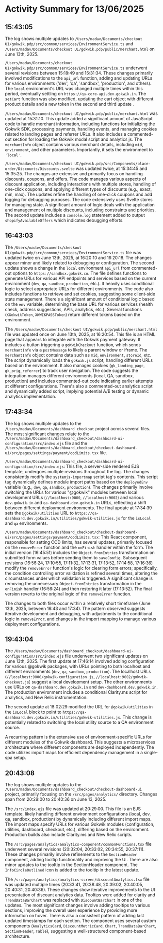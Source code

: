 # Activity Summary for 13/06/2025

## 15:43:05
The log shows multiple updates to `/Users/madav/Documents/checkout UI/gokwik.pdp/src/common/services/EnvironmentService.ts` and `/Users/madav/Documents/checkout UI/gokwik.pdp/public/merchant.html` on June 13th, 2025.

`/Users/madav/Documents/checkout UI/gokwik.pdp/src/common/services/EnvironmentService.ts` underwent several revisions between 15:18:49 and 15:31:34.  These changes primarily involved modifications to the `api_url` function, adding and updating URLs for various environments ('dev', 'qa', 'sandbox', 'production', and others).  The `local` environment's URL was changed multiple times within this period, eventually settling on  `https://qa-core-api.dev.gokwik.in`.  The `setCart` function was also modified, updating the cart object with different product details and a new token in the second and third update .


`/Users/madav/Documents/checkout UI/gokwik.pdp/public/merchant.html` was updated at 15:31:10. This update added a significant amount of JavaScript code to handle merchant information, including functions for initializing the Gokwik SDK, processing payments, handling events, and managing cookies related to landing pages and referrer URLs.  It also includes a commented-out section for loading the Gokwik modal script and analytics js. The  `merchantInfo` object contains various merchant details,  including `mid`, `environment`, and other parameters.  Importantly,  it sets the environment to `'local'`.

`/Users/madav/Documents/checkout UI/gokwik.pdp/src/Components/place-order/Discounts/Discounts.svelte` was updated twice, at 15:34:45 and 15:35:25. The changes are extensive and primarily focus on handling discounts, coupons, and offers.  The code manages various aspects of discount application, including interactions with multiple stores, handling of one-click coupons, and applying different types of discounts (e.g., exact, min, max). The updates refine the handling of one-click coupons and add logging for debugging purposes.  The code extensively uses Svelte stores for managing state.  A significant amount of logic deals with the application and management of multiple discounts, including constraints and priorities.  The second update includes a `console.log` statement added to output `shopifyAvailableOffers` which indicates debugging efforts.


## 16:43:03
The `/Users/madav/Documents/checkout UI/gokwik.pdp/src/common/services/EnvironmentService.ts` file was updated twice on June 13th, 2025, at 16:20:10 and 16:20:18.  The changes appear minor and likely related to debugging or configuration. The second update shows a change in the `local` environment  `api_url`  from commented-out options to `https://sandbox.gokwik.co`. The file defines functions to generate URLs for various API endpoints and services based on the current environment (`dev`, `qa`, `sandbox`, `production`, etc.).  It heavily uses conditional logic to select appropriate URLs for different environments.  The code also includes functions to retrieve and set cookies, suggesting some client-side state management.  There's a significant amount of conditional logic based on the `env` variable, determining the base URL for various services (health check, address suggestions, APIs, analytics, etc.).  Several functions (`XGokwikToken`, `XKWIKPASSToken`) return different tokens based on the environment.


The `/Users/madav/Documents/checkout UI/gokwik.pdp/public/merchant.html` file was updated once on June 13th, 2025, at 16:20:54.  This file is an HTML page that appears to integrate with the Gokwik payment gateway.  It includes a button triggering a `goKwikCheckout` function, which sends `merchantInfo` via a `postMessage` to likely a parent window or iframe. The `merchantInfo` object contains data such as `mid`, `environment`, `storeId`, etc.  The script dynamically loads the `gokwik.js` script, handling different URLs based on the environment.  It also manages cookies (`gk_landing_page`, `gk_orig_referrer`) to track user navigation.  The code suggests the integration manages different environments (local, QA, sandbox, production) and includes commented-out code indicating earlier attempts at different configurations.  There's also a commented-out analytics script and dynamically added script, implying potential A/B testing or dynamic analytics implementation.


## 17:43:34
The log shows multiple updates to the `/Users/madav/Documents/dashboard_checkout` project across several files.  The most significant changes relate to the  `/Users/madav/Documents/dashboard_checkout/dashboard-ui-configuration/src/index.ejs` file and the `/Users/madav/Documents/dashboard_checkout/checkout-dashboard-ui/src/pages/settings/payment/codLimits.tsx` file.

`/Users/madav/Documents/dashboard_checkout/dashboard-ui-configuration/src/index.ejs`: This file, a server-side rendered EJS template,  undergoes multiple revisions throughout the log. The changes consistently modify the  `systemjs-importmap` script tag's contents. This script tag dynamically defines module import paths based on the `deployedEnv` variable (e.g., `dev`, `qa`, `sandbox`, `production`).  The changes primarily involve switching the URLs for various "@gokwik" modules between local development URLs (`//localhost:9000`, `//localhost:9002`) and various  `dev.gokwik.in` and `qa-dashboard.dev.gokwik.in` URLs, reflecting a shift between different deployment environments.  The final update at 17:34:39  sets the `@gokwik/utilities`  URL to `https://qa-dashboard.dev.gokwik.in/utilities/gokwik-utilities.js` for the `isLocal` and `qa` environments.


`/Users/madav/Documents/dashboard_checkout/checkout-dashboard-ui/src/pages/settings/payment/codLimits.tsx`: This React component, responsible for setting COD limits, has several updates, primarily focused on the `removeError` function and the `onFinish` handler within the form.  The initial version (16:45:51) includes the `Object.fromEntries` transformation on submitted form values before sending them to `saveConfig`. Subsequent revisions (16:56:24, 17:10:55, 17:11:32, 17:13:31, 17:13:52, 17:14:58, 17:16:36) modify the `removeError` function's logic for clearing form errors; specifically, the condition controlling error validation is refined several times, altering the circumstances under which validation is triggered.  A significant change is removing the unnecessary `Object.fromEntries` transformation in the `onFinish` handler (16:56:24) and then restoring it later (17:13:52). The final version reverts to the original logic of the `removeError` function.


The changes to both files occur within a relatively short timeframe (June 13th, 2025, between 16:43 and 17:34). The pattern observed suggests iterative development and debugging, with adjustments to the conditional logic in `removeError`, and changes in the import mapping to manage various deployment configurations.


## 19:43:04
The `/Users/madav/Documents/dashboard_checkout/dashboard-ui-configuration/src/index.ejs` file underwent two significant updates on June 13th, 2025.  The first update at 17:46:14 involved adding configuration for various @gokwik packages, with URLs pointing to both localhost and different environments (`dev`, `qa`, `sandbox`, `production`).  The localhost URLs (`//localhost:9000/gokwik-configuration.js`, `//localhost:9002/gokwik-checkout.js`) suggest a local development setup.  The other environments use URLs on `qa-dashboard.dev.gokwik.in` and `dev-dashboard.dev.gokwik.in`. The production environment includes a conditional Clarity.ms script for analytics, and New Relic instrumentation.

The second update at 18:02:29 modified the URL for `@gokwik/utilities` in the `isLocal` block to point to `https://qa-dashboard.dev.gokwik.in/utilities/gokwik-utilities.js`.  This change is potentially related to switching the local utility source to a QA environment source.

A recurring pattern is the extensive use of environment-specific URLs for different modules of the Gokwik dashboard. This suggests a microservices architecture where different components are deployed independently.  The code utilizes import maps for efficient dependency management in a single-spa setup.


## 20:43:08
The log shows multiple updates to the `/Users/madav/Documents/dashboard_checkout/checkout-dashboard-ui` project, primarily focusing on the `/src/pages/analytics/` directory.  Changes span from 20:29:00 to 20:40:36 on June 13, 2025.

The `/src/index.ejs` file was updated at 20:29:00. This file is an EJS template, likely handling different environment configurations (local, dev, qa, sandbox, production) by dynamically including different import maps.  The import maps specify URLs for various Gokwik modules (configuration, utilities, dashboard, checkout, etc.), differing based on the environment.  Production builds also include Clarity.ms and New Relic scripts.


The `/src/pages/analytics/analytics-component/commonFunctions.tsx` file underwent several revisions (20:32:04, 20:33:02, 20:34:55, 20:37:11). These changes primarily involve refinements to the `SectionHeader` component, adding tooltip functionality and improving the UI. There are also minor updates to the tooltip in the SectionHeader component. The `InfoCircleOutlined` icon is added to the tooltip in the latest update.


The `/src/pages/analytics/analytics-screen/discountAnalytics.tsx` file was updated multiple times (20:33:41, 20:38:48, 20:39:02, 20:40:05, 20:40:31, 20:40:36).  These changes show iterative improvements to the UI presentation of discount analytics data. Tooltips were added for clarity and `TrendDataBarChart` was replaced with `DiscountBarChart` in one of the updates.  The most significant changes involve adding tooltips to various sections, improving the overall user experience by providing more information on hover.  There is also a consistent pattern of adding last updated timestamps for each section.  The component uses several custom components (`AnalyticsCard`, `DiscountMetricCard`, `Chart`, `TrendDataBarChart`, `SectionHeader`, `Table`), suggesting a well-structured component-based architecture.
